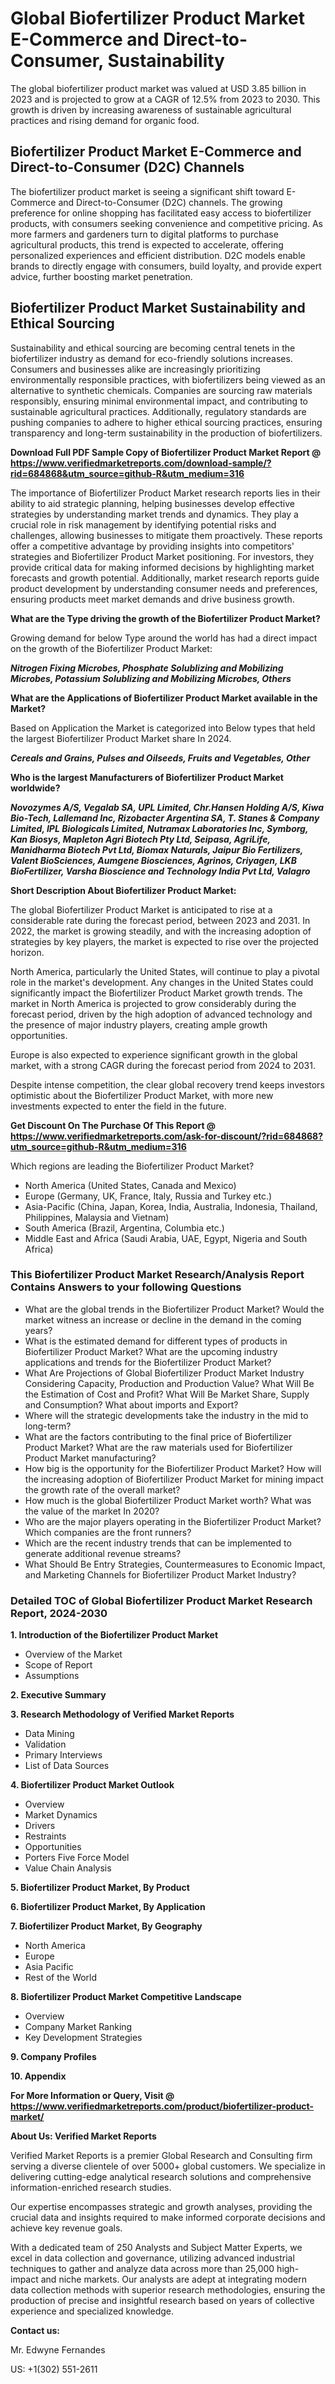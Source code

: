 <h1>Global Biofertilizer Product Market E-Commerce and Direct-to-Consumer, Sustainability</h1><p class=""><p>The global biofertilizer product market was valued at USD 3.85 billion in 2023 and is projected to grow at a CAGR of 12.5% from 2023 to 2030. This growth is driven by increasing awareness of sustainable agricultural practices and rising demand for organic food.</p><h2>Biofertilizer Product Market E-Commerce and Direct-to-Consumer (D2C) Channels</h2><p>The biofertilizer product market is seeing a significant shift toward E-Commerce and Direct-to-Consumer (D2C) channels. The growing preference for online shopping has facilitated easy access to biofertilizer products, with consumers seeking convenience and competitive pricing. As more farmers and gardeners turn to digital platforms to purchase agricultural products, this trend is expected to accelerate, offering personalized experiences and efficient distribution. D2C models enable brands to directly engage with consumers, build loyalty, and provide expert advice, further boosting market penetration.</p><h2>Biofertilizer Product Market Sustainability and Ethical Sourcing</h2><p>Sustainability and ethical sourcing are becoming central tenets in the biofertilizer industry as demand for eco-friendly solutions increases. Consumers and businesses alike are increasingly prioritizing environmentally responsible practices, with biofertilizers being viewed as an alternative to synthetic chemicals. Companies are sourcing raw materials responsibly, ensuring minimal environmental impact, and contributing to sustainable agricultural practices. Additionally, regulatory standards are pushing companies to adhere to higher ethical sourcing practices, ensuring transparency and long-term sustainability in the production of biofertilizers.</p></p><p class=""><strong>Download Full PDF Sample Copy of Biofertilizer Product Market Report @ <a href="https://www.verifiedmarketreports.com/download-sample/?rid=684868&utm_source=github-R&utm_medium=316" target="_blank">https://www.verifiedmarketreports.com/download-sample/?rid=684868&utm_source=github-R&utm_medium=316</a></strong></p><p>The importance of&nbsp;Biofertilizer Product Market research reports lies in their ability to aid strategic planning, helping businesses develop effective strategies by understanding market trends and dynamics. They play a crucial role in risk management by identifying potential risks and challenges, allowing businesses to mitigate them proactively. These reports offer a competitive advantage by providing insights into competitors' strategies and Biofertilizer Product Market positioning. For investors, they provide critical data for making informed decisions by highlighting market forecasts and growth potential. Additionally, market research reports guide product development by understanding consumer needs and preferences, ensuring products meet market demands and drive business growth.</p><p><strong>What are the&nbsp;Type driving the growth of the Biofertilizer Product Market?</strong></p><p id="" class="">Growing demand for below Type around the world has had a direct impact on the growth of the Biofertilizer Product Market:</p><p class=""><em><strong>Nitrogen Fixing Microbes, Phosphate Solublizing and Mobilizing Microbes, Potassium Solublizing and Mobilizing Microbes, Others</strong></em></p><p class=""><strong>What are the&nbsp;Applications&nbsp;of Biofertilizer Product Market available in the Market?</strong></p><p id="" class="">Based on Application the Market is categorized into Below types that held the largest Biofertilizer Product Market share In 2024.</p><p class=""><em><strong>Cereals and Grains, Pulses and Oilseeds, Fruits and Vegetables, Other</strong></em></p><p class=""><strong>Who is the largest Manufacturers of Biofertilizer Product Market worldwide?</strong></p><p><em><strong>Novozymes A/S, Vegalab SA, UPL Limited, Chr.Hansen Holding A/S, Kiwa Bio-Tech, Lallemand Inc, Rizobacter Argentina SA, T. Stanes & Company Limited, IPL Biologicals Limited, Nutramax Laboratories Inc, Symborg, Kan Biosys, Mapleton Agri Biotech Pty Ltd, Seipasa, AgriLife, Manidharma Biotech Pvt Ltd, Biomax Naturals, Jaipur Bio Fertilizers, Valent BioSciences, Aumgene Biosciences, Agrinos, Criyagen, LKB BioFertilizer, Varsha Bioscience and Technology India Pvt Ltd, Valagro</strong></em></p><p id="" class=""><strong>Short Description About Biofertilizer Product Market:</strong></p><p>The global Biofertilizer Product Market is anticipated to rise at a considerable rate during the forecast period, between 2023 and 2031. In 2022, the market is growing steadily, and with the increasing adoption of strategies by key players, the market is expected to rise over the projected horizon.</p><p>North America, particularly the United States, will continue to play a pivotal role in the market's development. Any changes in the United States could significantly impact the Biofertilizer Product Market growth trends. The market in North America is projected to grow considerably during the forecast period, driven by the high adoption of advanced technology and the presence of major industry players, creating ample growth opportunities.</p><p>Europe is also expected to experience significant growth in the global market, with a strong CAGR during the forecast period from 2024 to 2031.</p><p>Despite intense competition, the clear global recovery trend keeps investors optimistic about the Biofertilizer Product Market, with more new investments expected to enter the field in the future.</p><p id="" class=""><strong>Get Discount On The Purchase Of This Report @ <a href="https://www.verifiedmarketreports.com/ask-for-discount/?rid=684868?utm_source=github-R&utm_medium=316" target="_blank">https://www.verifiedmarketreports.com/ask-for-discount/?rid=684868?utm_source=github-R&utm_medium=316</a></strong></p><p class="">Which regions are leading the Biofertilizer Product Market?</p><ul><li>North America (United States, Canada and Mexico)</li><li>Europe (Germany, UK, France, Italy, Russia and Turkey etc.)</li><li>Asia-Pacific (China, Japan, Korea, India, Australia, Indonesia, Thailand, Philippines, Malaysia and Vietnam)</li><li>South America (Brazil, Argentina, Columbia etc.)</li><li>Middle East and Africa (Saudi Arabia, UAE, Egypt, Nigeria and South Africa)</li></ul><h3 id="" class="">This Biofertilizer Product Market Research/Analysis Report Contains Answers to your following Questions</h3><ul><li>What are the global trends in the Biofertilizer Product Market? Would the market witness an increase or decline in the demand in the coming years?</li><li>What is the estimated demand for different types of products in Biofertilizer Product Market? What are the upcoming industry applications and trends for the Biofertilizer Product Market?</li><li>What Are Projections of Global Biofertilizer Product Market Industry Considering Capacity, Production and Production Value? What Will Be the Estimation of Cost and Profit? What Will Be Market Share, Supply and Consumption? What about imports and Export?</li><li>Where will the strategic developments take the industry in the mid to long-term?</li><li>What are the factors contributing to the final price of Biofertilizer Product Market? What are the raw materials used for Biofertilizer Product Market manufacturing?</li><li>How big is the opportunity for the Biofertilizer Product Market? How will the increasing adoption of Biofertilizer Product Market for mining impact the growth rate of the overall market?</li><li>How much is the global Biofertilizer Product Market worth? What was the value of the market In 2020?</li><li>Who are the major players operating in the Biofertilizer Product Market? Which companies are the front runners?</li><li>Which are the recent industry trends that can be implemented to generate additional revenue streams?</li><li>What Should Be Entry Strategies, Countermeasures to Economic Impact, and Marketing Channels for Biofertilizer Product Market Industry?</li></ul><h3 id="" class="">Detailed TOC of Global Biofertilizer Product Market Research Report, 2024-2030</h3><p id="" class=""><strong>1. Introduction of the Biofertilizer Product Market</strong></p><ul><li>Overview of the Market</li><li>Scope of Report</li><li>Assumptions</li></ul><p id="" class=""><strong>2. Executive Summary</strong></p><p id="" class=""><strong>3. Research Methodology of Verified Market Reports</strong></p><ul><li>Data Mining</li><li>Validation</li><li>Primary Interviews</li><li>List of Data Sources</li></ul><p id="" class=""><strong>4. Biofertilizer Product Market Outlook</strong></p><ul><li>Overview</li><li>Market Dynamics</li><li>Drivers</li><li>Restraints</li><li>Opportunities</li><li>Porters Five Force Model</li><li>Value Chain Analysis</li></ul><p id="" class=""><strong>5. Biofertilizer Product Market, By Product</strong></p><p id="" class=""><strong>6. Biofertilizer Product Market, By Application</strong></p><p id="" class=""><strong>7. Biofertilizer Product Market, By Geography</strong></p><ul><li>North America</li><li>Europe</li><li>Asia Pacific</li><li>Rest of the World</li></ul><p id="" class=""><strong>8. Biofertilizer Product Market Competitive Landscape</strong></p><ul><li>Overview</li><li>Company Market Ranking</li><li>Key Development Strategies</li></ul><p id="" class=""><strong>9. Company Profiles</strong></p><p id="" class=""><strong>10. Appendix</strong></p><p id="" class=""><strong>For More Information or Query, Visit @ <a href="https://www.verifiedmarketreports.com/product/biofertilizer-product-market/" target="_blank">https://www.verifiedmarketreports.com/product/biofertilizer-product-market/</a></strong></p><p id="" class=""><strong>About Us: Verified Market Reports</strong></p><p id="" class="">Verified Market Reports is a premier Global Research and Consulting firm serving a diverse clientele of over 5000+ global customers. We specialize in delivering cutting-edge analytical research solutions and comprehensive information-enriched research studies.</p><p id="" class="">Our expertise encompasses strategic and growth analyses, providing the crucial data and insights required to make informed corporate decisions and achieve key revenue goals.</p><p id="" class="">With a dedicated team of 250 Analysts and Subject Matter Experts, we excel in data collection and governance, utilizing advanced industrial techniques to gather and analyze data across more than 25,000 high-impact and niche markets. Our analysts are adept at integrating modern data collection methods with superior research methodologies, ensuring the production of precise and insightful research based on years of collective experience and specialized knowledge.</p><p id="" class=""><strong>Contact us:</strong></p><p id="" class="">Mr. Edwyne Fernandes</p><p id="" class="">US: +1(302) 551-2611</p>